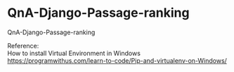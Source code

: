 # QnA-Django-Passage-ranking
QnA-Django-Passage-ranking

Reference:<br />
How to install Virtual Environment in Windows<br />
https://programwithus.com/learn-to-code/Pip-and-virtualenv-on-Windows/
